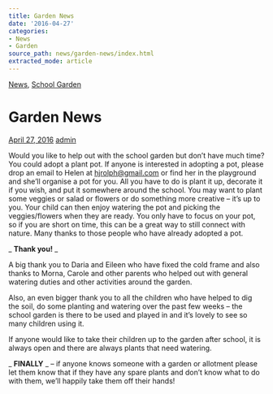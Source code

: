 ```yaml
---
title: Garden News
date: '2016-04-27'
categories:
- News
- Garden
source_path: news/garden-news/index.html
extracted_mode: article
---
```

[News](/news/), [School Garden](category/garden/)

# Garden News

[April 27, 2016](/news/garden-news/) [admin](author/admin/)

Would you like to help out with the school garden but don’t have much time? You could adopt a plant pot. If anyone is interested in adopting a pot, please drop an email to Helen at [hjrolph@gmail.com](mailto:hjrolph@gmail.com) or find her in the playground and she’ll organise a pot for you. All you have to do is plant it up, decorate it if you wish, and put it somewhere around the school. You may want to plant some veggies or salad or flowers or do something more creative – it’s up to you. Your child can then enjoy watering the pot and picking the veggies/flowers when they are ready. You only have to focus on your pot, so if you are short on time, this can be a great way to still connect with nature. Many thanks to those people who have already adopted a pot.

_ **Thank you!** _

A big thank you to Daria and Eileen who have fixed the cold frame and also thanks to Morna, Carole and other parents who helped out with general watering duties and other activities around the garden.

Also, an even bigger thank you to all the children who have helped to dig the soil, do some planting and watering over the past few weeks – the school garden is there to be used and played in and it’s lovely to see so many children using it.

If anyone would like to take their children up to the garden after school, it is always open and there are always plants that need watering.

_ **FINALLY** _ – if anyone knows someone with a garden or allotment please let them know that if they have any spare plants and don’t know what to do with them, we’ll happily take them off their hands!
